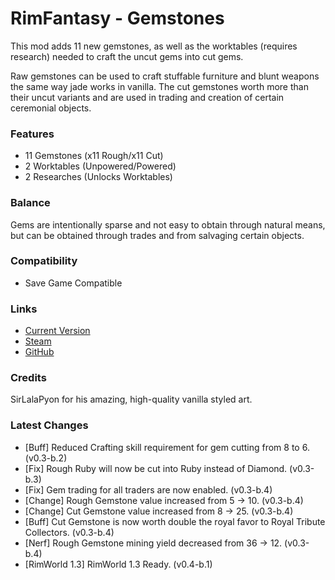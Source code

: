 # RimFantasy - Gemstones

This mod adds 11 new gemstones, as well as the worktables (requires research) needed to craft the uncut gems into cut gems.

Raw gemstones can be used to craft stuffable furniture and blunt weapons the same way jade works in vanilla. The cut gemstones worth more than their uncut variants and are used in trading and creation of certain ceremonial objects.

### Features

- 11 Gemstones (x11 Rough/x11 Cut)
- 2 Worktables (Unpowered/Powered)
- 2 Researches (Unlocks Worktables)

### Balance

Gems are intentionally sparse and not easy to obtain through natural means, but can be obtained through trades and from salvaging certain objects.

### Compatibility

- Save Game Compatible

### Links

- [Current Version](https://github.com/Sierra0003/RimFantasy---Gemstones/releases/tag/v0.4-b.1)
- [Steam](https://steamcommunity.com/sharedfiles/filedetails/?id=1234567890)
- [GitHub](https://github.com/Sierra0003/RimFantasy---Gemstones)

### Credits

SirLalaPyon for his amazing, high-quality vanilla styled art.

### Latest Changes

- [Buff] Reduced Crafting skill requirement for gem cutting from 8 to 6. (v0.3-b.2)
- [Fix] Rough Ruby will now be cut into Ruby instead of Diamond. (v0.3-b.3)
- [Fix] Gem trading for all traders are now enabled. (v0.3-b.4)
- [Change] Rough Gemstone value increased from 5 -> 10. (v0.3-b.4)
- [Change] Cut Gemstone value increased from 8 -> 25. (v0.3-b.4)
- [Buff] Cut Gemstone is now worth double the royal favor to Royal Tribute Collectors. (v0.3-b.4)
- [Nerf] Rough Gemstone mining yield decreased from 36 -> 12. (v0.3-b.4)
- [RimWorld 1.3] RimWorld 1.3 Ready. (v0.4-b.1)